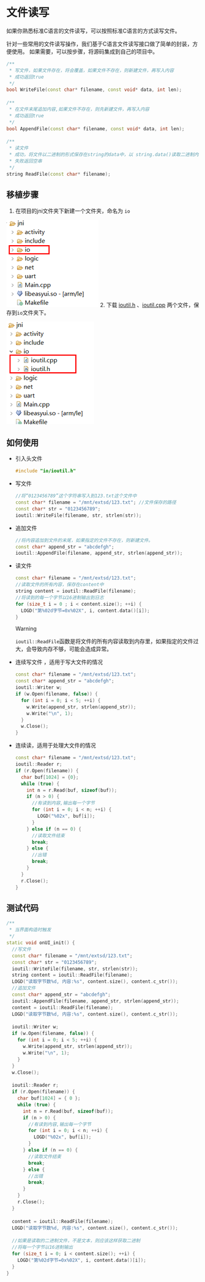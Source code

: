 # 文件读写
如果你熟悉标准C语言的文件读写，可以按照标准C语言的方式读写文件。   

针对一些常用的文件读写操作，我们基于C语言文件读写接口做了简单的封装，方便使用。 如果需要，可以按步骤，将源码集成到自己的项目中。


```c++
/**
 * 写文件，如果文件存在，将会覆盖，如果文件不存在，则新建文件，再写入内容
 * 成功返回true
 */
bool WriteFile(const char* filename, const void* data, int len);

/**
 * 在文件末尾追加内容,如果文件不存在，则先新建文件，再写入内容
 * 成功返回true
 */
bool AppendFile(const char* filename, const void* data, int len);

/**
 * 读文件
 * 成功，将文件以二进制的形式保存在string的data中，以 string.data()读取二进制内容
 * 失败返回空串
 */
string ReadFile(const char* filename);
```

## 移植步骤  
1. 在项目的jni文件夹下新建一个文件夹，命名为 `io`  
    
  ![](assets/create_io_folder.png)
2. 下载 [ioutil.h](https://developer.flywizos.com/src/io/ioutil.h) 、[ioutil.cpp](https://developer.flywizos.com/src/io/ioutil.cpp) 两个文件，保存到`io`文件夹下。  

  ![](assets/ioutil.png)  

## 如何使用 
* 引入头文件 
  ```c++
  #include "io/ioutil.h"
  ```
* 写文件  
  ```c++
  //将“0123456789”这个字符串写入到123.txt这个文件中
  const char* filename = "/mnt/extsd/123.txt"; //文件保存的路径
  const char* str = "0123456789";
  ioutil::WriteFile(filename, str, strlen(str));
  ```

* 追加文件
  ```c++
  //将内容追加到文件的末尾，如果指定的文件不存在，则新建文件。
  const char* append_str = "abcdefgh";
  ioutil::AppendFile(filename, append_str, strlen(append_str));
  ```
  
* 读文件
  ```c++
  const char* filename = "/mnt/extsd/123.txt";
  //读取文件的所有内容，保存在content中
  string content = ioutil::ReadFile(filename);
  //将读到的每一个字节以16进制输出到日志
  for (size_t i = 0 ; i < content.size(); ++i) {
    LOGD("第%02d字节=0x%02X", i, content.data()[i]);
  }
  ```
  > [!Warning]
  > `ioutil::ReadFile`函数是将文件的所有内容读取到内存里，如果指定的文件过大，会导致内存不够，可能会造成异常。


* 连续写文件 ，适用于写大文件的情况
  ```c++
  const char* filename = "/mnt/extsd/123.txt";
  const char* append_str = "abcdefgh";
  ioutil::Writer w;
  if (w.Open(filename, false)) {
    for (int i = 0; i < 5; ++i) {
      w.Write(append_str, strlen(append_str));
      w.Write("\n", 1);
    }
    w.Close();
  }
  ```

* 连续读，适用于处理大文件的情况
  ```c++
  const char* filename = "/mnt/extsd/123.txt";
  ioutil::Reader r;
  if (r.Open(filename)) {
    char buf[1024] = {0};
    while (true) {
      int n = r.Read(buf, sizeof(buf));
      if (n > 0) {
        //有读到内容,输出每一个字节
        for (int i = 0; i < n; ++i) {
          LOGD("%02x", buf[i]);
        }
      } else if (n == 0) {
        //读取文件结束
        break;
      } else {
        //出错
        break;
      }
    }
    r.Close();
  }
  ```



## 测试代码  
```c++
/**
 * 当界面构造时触发
 */
static void onUI_init() {
  //写文件
  const char* filename = "/mnt/extsd/123.txt";
  const char* str = "0123456789";
  ioutil::WriteFile(filename, str, strlen(str));
  string content = ioutil::ReadFile(filename);
  LOGD("读取字节数%d, 内容:%s", content.size(), content.c_str());
  //追加文件
  const char* append_str = "abcdefgh";
  ioutil::AppendFile(filename, append_str, strlen(append_str));
  content = ioutil::ReadFile(filename);
  LOGD("读取字节数%d, 内容:%s", content.size(), content.c_str());

  ioutil::Writer w;
  if (w.Open(filename, false)) {
    for (int i = 0; i < 5; ++i) {
      w.Write(append_str, strlen(append_str));
      w.Write("\n", 1);
    }
  }
  w.Close();

  ioutil::Reader r;
  if (r.Open(filename)) {
    char buf[1024] = { 0 };
    while (true) {
      int n = r.Read(buf, sizeof(buf));
      if (n > 0) {
        //有读到内容,输出每一个字节
        for (int i = 0; i < n; ++i) {
          LOGD("%02x", buf[i]);
        }
      } else if (n == 0) {
        //读取文件结束
        break;
      } else {
        //出错
        break;
      }
    }
    r.Close();
  }

  content = ioutil::ReadFile(filename);
  LOGD("读取字节数%d, 内容:%s", content.size(), content.c_str());

  //如果是读取的二进制文件，不是文本，则应该这样获取二进制
  //将每一个字节以16进制输出
  for (size_t i = 0; i < content.size(); ++i) {
    LOGD("第%02d字节=0x%02X", i, content.data()[i]);
  }
}
```
